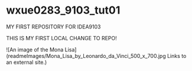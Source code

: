 # wxue0283_9103_tut01

MY FIRST REPOSITORY FOR IDEA9103

THIS IS MY FIRST LOCAL CHANGE TO REPO!

![An image of the Mona Lisa](readmeImages/Mona_Lisa_by_Leonardo_da_Vinci_500_x_700.jpg
Links to an external site.)